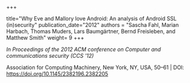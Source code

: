 +++

title="Why Eve and Mallory love Android: An analysis of Android SSL (in)security"
publication_date="2012"
authors = "Sascha Fahl, Marian Harbach, Thomas Muders, Lars Baumgärtner, Bernd Freisleben, and Matthew Smith"
weight= 9
+++


*In Proceedings of the 2012 ACM conference on Computer and communications security (CCS '12)*

Association for Computing Machinery, New York, NY, USA, 50–61 | DOI: https://doi.org/10.1145/2382196.2382205